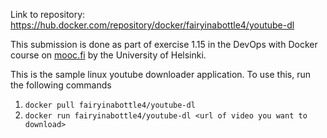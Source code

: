 Link to repository: <https://hub.docker.com/repository/docker/fairyinabottle4/youtube-dl>

This submission is done as part of exercise 1.15 in the DevOps with Docker course on [mooc.fi](mooc.fi) by the University of Helsinki.

This is the sample linux youtube downloader application. To use this, run the following commands

1. `docker pull fairyinabottle4/youtube-dl` 
2. `docker run fairyinabottle4/youtube-dl <url of video you want to download>`
